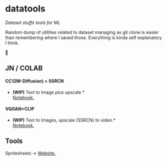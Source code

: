 # datatools
*Dataset stuffs tools for ML*

Random dump of utilities related to dataset managing as git clone is easier than remembering where I saved those. Everything is kinda self explanatory I think.

👀

## JN / COLAB

#### CC12M-Diffusion) > SSRCN
* **(WIP)** Text to Image plus upscale.*  
[Notebook.](https://colab.research.google.com/drive/1Pyx2Z7qDE003R2C0Vo5mFAu0oDUCXM7w)  



#### VQGAN+CLIP
* **(WIP)** Text to Images, upscale (SSRCN) to video.*  
[Notebook.](https://colab.research.google.com/drive/16K3W6o4RcwarFasU-Jl_Ag-pzQmt7ywK)  



## Tools
Spritesheets -> [Website.](https://www.leshylabs.com/apps/sstool/)
